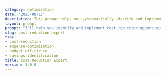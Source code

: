 ```yaml
---
category: optimization
date: '2025-08-18'
description: This prompt helps you systematically identify and implement cost reduction opportunities while maintaining quality and operational effectiveness.
layout: prompt
prompt: "I'll help you identify and implement cost reduction opportunities without compromising quality. Let me understand your cost structure through some key questions.\n\nFirst, let's map your current costs:\n- What's your total budget/spend you're looking to optimize?\n- What are your top 5 cost categories?\n- Which costs have grown the most in the past year?\n- Are there any untouchable or fixed costs?\n\nLet me understand your cost drivers:\n- What drives costs in each major category?\n- Are costs primarily fixed or variable?\n- How do your costs compare to industry benchmarks?\n- Where do you suspect waste or overspending?\n- Have you identified any quick win opportunities?\n\nNow, let's explore your constraints and goals:\n- What percentage reduction are you targeting?\n- What's your timeline for achieving savings?\n- What quality/service levels must be maintained?\n- Are there any regulatory or contractual constraints?\n- What's your appetite for operational changes?\n\nBased on your situation, I'll deliver:\n\n1. **Cost Analysis Report**\n   - Detailed cost breakdown by category\n   - Cost driver identification\n   - Benchmarking against industry standards\n   - Waste and inefficiency mapping\n\n2. **Savings Opportunities Portfolio**\n   - Quick wins (0-3 months, low effort)\n   - Medium-term opportunities (3-6 months)\n   - Strategic initiatives (6-12 months)\n   - Risk vs. reward matrix for each\n\n3. **Implementation Roadmap**\n   - Month 1: Immediate cost stops\n   - Month 2-3: Negotiation and optimization\n   - Month 4-6: Process improvements\n   - Ongoing: Continuous monitoring\n\n4. **Business Case**\n   - Savings projections by initiative\n   - Implementation costs and ROI\n   - Cash flow impact timeline\n   - Risk mitigation strategies\n\n5. **Sustainability Framework**\n   - Cost governance structure\n   - Approval workflows\n   - Monitoring dashboards\n   - Continuous improvement process\n\nShall we start by reviewing your major cost categories?"
slug: cost-reduction-expert
tags:
- cost-reduction
- expense-optimization
- budget-efficiency
- savings-identification
title: Cost Reduction Expert
version: 1.0.0
---
```

